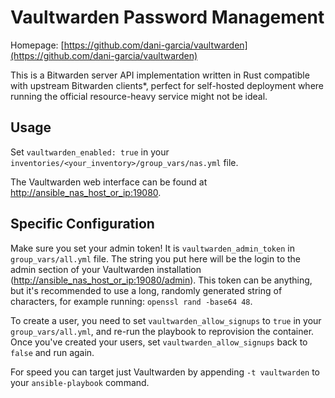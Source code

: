 # Vaultwarden Password Management

Homepage: [https://github.com/dani-garcia/vaultwarden](https://github.com/dani-garcia/vaultwarden)

This is a Bitwarden server API implementation written in Rust compatible with upstream Bitwarden clients*, perfect for self-hosted deployment where running the official resource-heavy service might not be ideal.

## Usage

Set `vaultwarden_enabled: true` in your `inventories/<your_inventory>/group_vars/nas.yml` file.

The Vaultwarden web interface can be found at [http://ansible_nas_host_or_ip:19080](http://ansible_nas_host_or_ip:19080).

## Specific Configuration

Make sure you set your admin token! It is `vaultwarden_admin_token` in `group_vars/all.yml` file. The string you put here will be the login to the admin section of your Vaultwarden installation ([http://ansible_nas_host_or_ip:19080/admin](http://ansible_nas_host_or_ip:19080/admin)). This token can be anything, but it's recommended to use a long, randomly generated string of characters, for example running:
`openssl rand -base64 48`.

To create a user, you need to set `vaultwarden_allow_signups` to `true` in your `group_vars/all.yml`, and re-run the playbook to reprovision the
container. Once you've created your users, set `vaultwarden_allow_signups` back to `false` and run again.

For speed you can target just Vaultwarden by appending `-t vaultwarden` to your `ansible-playbook` command.
